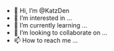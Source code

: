 - 👋 Hi, I’m @KatzDen
- 👀 I’m interested in ...
- 🌱 I’m currently learning ...
- 💞️ I’m looking to collaborate on ...
- 📫 How to reach me ...

<!---
KatzDen/KatzDen is a ✨ special ✨ repository because its `README.md` (this file) appears on your GitHub profile.
You can click the Preview link to take a look at your changes.
--->
